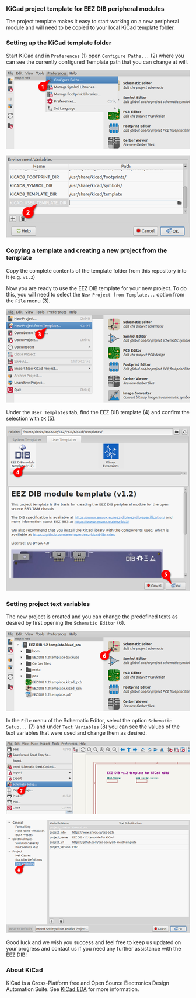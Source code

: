 ### KiCad project template for EEZ DIB peripheral modules

The project template makes it easy to start working on a new peripheral module and will need to be copied to your local KiCad template folder.

### Setting up the KiCad template folder

Start KiCad and in `Preferences` (1) open `Configure Paths...` (2) where you can see the currently configured Template path that you can change at will.

![config1](images/template_config1.png)

![config2](images/template_config2.png)

### Copying a template and creating a new project from the template

Copy the complete contents of the template folder from this repository into it (e.g. `v1.2`)

Now you are ready to use the EEZ DIB template for your new project. To do this, you will need to select the `New Project from Template...` option from the `File` menu (3).

![config3](images/template_config3.png)

Under the `User Templates` tab, find the EEZ DIB template (4) and confirm the selection with `OK` (5).

![config4](images/template_config4.png)

### Setting project text variables

The new project is created and you can change the predefined texts as desired by first opening the `Schematic Editor` (6).

![config5](images/template_config5.png)

In the `File` menu of the Schematic Editor, select the option `Schematic Setup...` (7) and under `Text Variables` (8) you can see the values ​​of the text variables that were used and change them as desired.

![config6](images/template_config6.png)

![config7](images/template_config7.png)

Good luck and we wish you success and feel free to keep us updated on your progress and contact us if you need any further assistance with the EEZ DIB!

### About KiCad

KiCad is a Cross-Platform free and Open Source Electronics Design Automation Suite. See [KiCad EDA](https://kicad.org/) for more information.
